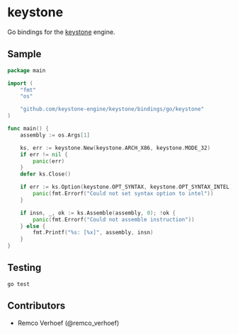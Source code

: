 # keystone
Go bindings for the [keystone](http://www.keystone-engine.org/) engine.

## Sample
```go
package main

import (
	"fmt"
	"os"

	"github.com/keystone-engine/keystone/bindings/go/keystone"
)

func main() {
	assembly := os.Args[1]

	ks, err := keystone.New(keystone.ARCH_X86, keystone.MODE_32)
	if err != nil {
		panic(err)
	}
	defer ks.Close()

	if err := ks.Option(keystone.OPT_SYNTAX, keystone.OPT_SYNTAX_INTEL); err != nil {
		panic(fmt.Errorf("Could not set syntax option to intel"))
	}

	if insn, _, ok := ks.Assemble(assembly, 0); !ok {
		panic(fmt.Errorf("Could not assemble instruction"))
	} else {
		fmt.Printf("%s: [%x]", assembly, insn)
	}
}
```

## Testing

```
go test
```

## Contributors
- Remco Verhoef (@remco_verhoef)
